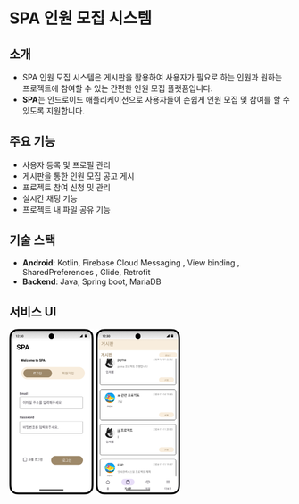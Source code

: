 # SPA 인원 모집 시스템

## 소개

- SPA 인원 모집 시스템은 게시판을 활용하여 사용자가 필요로 하는 인원과 원하는 프로젝트에 참여할 수 있는 간편한 인원 모집 플랫폼입니다. 
- **SPA**는 안드로이드 애플리케이션으로 사용자들이 손쉽게 인원 모집 및 참여를 할 수 있도록 지원합니다.

## 주요 기능
- 사용자 등록 및 프로필 관리
- 게시판을 통한 인원 모집 공고 게시
- 프로젝트 참여 신청 및 관리
- 실시간 채팅 기능
- 프로젝트 내 파일 공유 기능

## 기술 스택

- **Android**: Kotlin, Firebase Cloud Messaging , View binding , SharedPreferences , Glide, Retrofit
- **Backend**: Java, Spring boot, MariaDB

## 서비스 UI
<img src = "images/appinfo_1.png" width ="30%" /> <img src = "images/appinfo_2.png" width= "30%"/>


